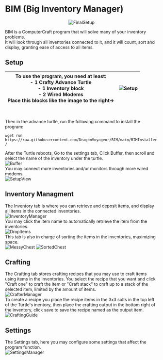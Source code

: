 


# BIM (Big Inventory Manager)

<div align= "center">
  
![FinalSetup](https://github.com/DragonVoyageur/BIM/assets/158514173/0fa01772-746a-4f82-bb6a-fe9960db039e)
  
</div>
BIM is a ComputerCraft program that will solve many of your inventory problems. <br> It will look through all inventories connected to it, and it will count, sort and display, granting ease of access to all items.  


## Setup

| To use the program, you need at least:<br> - 1 Crafty Advance Turtle <br> - 1 Inventory block <br> - 2 Wired Modems <br> Place this blocks like the image to the right->| ![Setup](https://github.com/DragonVoyageur/BIM/assets/158514173/3043f20c-3585-48ce-b141-e95ece3b2fdd) |
|---|---| 
<br>

Then in the advance turtle, run the following command to install the program:

```
wget run https://raw.githubusercontent.com/DragonVoyageur/BIM/main/BIMInstaller.lua /
```

After the Turtle reboots, Go to the settings tab, Click Buffer, then scroll and select the name of the inventory under the turtle.
<br>
![Buffer](https://github.com/DragonVoyageur/BIM/assets/158514173/da5f7072-d380-44cf-b059-6222325d1340)
<br>
You may connect more inventories and/or monitors through more wired modems.
<br>
![SetupView](https://github.com/DragonVoyageur/BIM/assets/158514173/2cdd6538-a25c-4453-bc2a-4945bb8258fa)

## Inventory Managment
The Inventory tab is where you can retrieve and deposit items, and display all items in the connected inventories.
<br>
![InventoryManager](https://github.com/DragonVoyageur/BIM/assets/158514173/1a284278-4626-4548-97b1-defe36c6a194)
<br>
You may click the item name to automatically retrieve the item from the inventories.
<br>
![DropItems](https://github.com/DragonVoyageur/BIM/assets/158514173/d3646a11-6a2b-407b-adf7-6c2f2fad1e03)
<br>
This tab is also in charge of sorting the items in the inventories, maximizing space.
<br>
![MessyChest](https://github.com/DragonVoyageur/BIM/assets/158514173/4977a947-f844-4956-8bdc-8ef4e052812c)
![SortedChest](https://github.com/DragonVoyageur/BIM/assets/158514173/54fd3bf4-1b80-4b53-b3b2-9794e3b64e55)

## Crafting
The Crafting tab stores crafting recipes that you may use to craft items using items in the inventories.
You select the recipe that you want and click "Craft one" to craft the item or "Craft stack" to craft up to a stack of the selected item, limited by the amount of items.
<br>
![CrafterManager](https://github.com/DragonVoyageur/BIM/assets/158514173/80702b5d-2cf1-4df5-91a5-36b64452575c)
<br>
To create a recipe you place the recipe items in the 3x3 solts in the top left of the Turtle's inentory, then place the crafting output in the bottom right of the inventory, click save to save the recipe named as the output item.
<br>
![CraftingGuide](https://github.com/DragonVoyageur/BIM/assets/158514173/adf00bbe-d5ea-488b-afbd-16094951d5a9)
## Settings
The Settings tab, here you may configure some settings that affect the program function.
<br>
![SettingsManager](https://github.com/DragonVoyageur/BIM/assets/158514173/be324d9a-f6f6-47fa-b593-35c72e792b0c)
